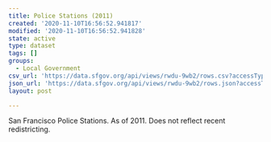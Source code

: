 ```yaml
---
title: Police Stations (2011)
created: '2020-11-10T16:56:52.941817'
modified: '2020-11-10T16:56:52.941828'
state: active
type: dataset
tags: []
groups:
  - Local Government
csv_url: 'https://data.sfgov.org/api/views/rwdu-9wb2/rows.csv?accessType=DOWNLOAD'
json_url: 'https://data.sfgov.org/api/views/rwdu-9wb2/rows.json?accessType=DOWNLOAD'
layout: post

---
```

San Francisco Police Stations. As of 2011. Does not reflect recent redistricting.

